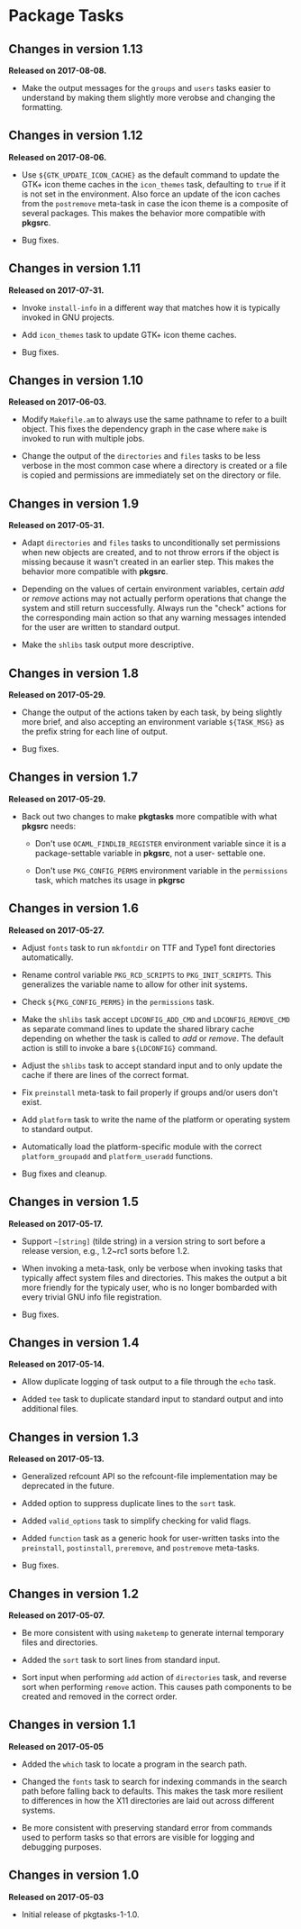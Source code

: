 Package Tasks
=============


Changes in version 1.13
-----------------------
**Released on 2017-08-08.**

* Make the output messages for the `groups` and `users` tasks easier
  to understand by making them slightly more verobse and changing
  the formatting.


Changes in version 1.12
-----------------------
**Released on 2017-08-06.**

* Use `${GTK_UPDATE_ICON_CACHE}` as the default command to update
  the GTK+ icon theme caches in the `icon_themes` task,
  defaulting to `true` if it is not set in the environment.  Also
  force an update of the icon caches from the `postremove`
  meta-task in case the icon theme is a composite of several
  packages.  This makes the behavior more compatible with **pkgsrc**.

* Bug fixes.


Changes in version 1.11
-----------------------
**Released on 2017-07-31.**

* Invoke `install-info` in a different way that matches how it is
  typically invoked in GNU projects.

* Add `icon_themes` task to update GTK+ icon theme caches.

* Bug fixes.


Changes in version 1.10
-----------------------
**Released on 2017-06-03.**

* Modify `Makefile.am` to always use the same pathname to refer to a
  built object.  This fixes the dependency graph in the case where
  `make` is invoked to run with multiple jobs.

* Change the output of the `directories` and `files` tasks to be
  less verbose in the most common case where a directory is
  created or a file is copied and permissions are immediately set
  on the directory or file.


Changes in version 1.9
----------------------
**Released on 2017-05-31.**

* Adapt `directories` and `files` tasks to unconditionally set
  permissions when new objects are created, and to not throw
  errors if the object is missing because it wasn't created in
  an earlier step.  This makes the behavior more compatible with
  **pkgsrc**.

* Depending on the values of certain environment variables, certain
  *add* or *remove* actions may not actually perform operations that
  change the system and still return successfully.  Always run the
  "check" actions for the corresponding main action so that any
  warning messages intended for the user are written to standard
  output.

* Make the `shlibs` task output more descriptive.


Changes in version 1.8
----------------------
**Released on 2017-05-29.**

* Change the output of the actions taken by each task, by being
  slightly more brief, and also accepting an environment variable
  `${TASK_MSG}` as the prefix string for each line of output.

* Bug fixes.


Changes in version 1.7
----------------------
**Released on 2017-05-29.**

* Back out two changes to make **pkgtasks** more compatible with
  what **pkgsrc** needs:

  - Don't use `OCAML_FINDLIB_REGISTER` environment variable since
    it is a package-settable variable in **pkgsrc**, not a user-
    settable one.

  - Don't use `PKG_CONFIG_PERMS` environment variable in the
    `permissions` task, which matches its usage in **pkgrsc**


Changes in version 1.6
----------------------
**Released on 2017-05-27.**

* Adjust `fonts` task to run `mkfontdir` on TTF and Type1 font
  directories automatically.

* Rename control variable `PKG_RCD_SCRIPTS` to `PKG_INIT_SCRIPTS`.
  This generalizes the variable name to allow for other init
  systems.

* Check `${PKG_CONFIG_PERMS}` in the `permissions` task.

* Make the `shlibs` task accept `LDCONFIG_ADD_CMD` and
  `LDCONFIG_REMOVE_CMD` as separate command lines to update the
  shared library cache depending on whether the task is called to
  *add* or *remove*.  The default action is still to invoke a bare
  `${LDCONFIG}` command.

* Adjust the `shlibs` task to accept standard input and to only
  update the cache if there are lines of the correct format.

* Fix `preinstall` meta-task to fail properly if groups and/or
  users don't exist.

* Add `platform` task to write the name of the platform or
  operating system to standard output.

* Automatically load the platform-specific module with the correct
  `platform_groupadd` and `platform_useradd` functions.

* Bug fixes and cleanup.


Changes in version 1.5
----------------------
**Released on 2017-05-17.**

* Support `~[string]` (tilde string) in a version string to sort
  before a release version, e.g., 1.2~rc1 sorts before 1.2.

* When invoking a meta-task, only be verbose when invoking tasks
  that typically affect system files and directories.  This
  makes the output a bit more friendly for the typicaly user,
  who is no longer bombarded with every trivial GNU info file
  registration.

* Bug fixes.


Changes in version 1.4
----------------------
**Released on 2017-05-14.**

* Allow duplicate logging of task output to a file through the
  `echo` task.

* Added `tee` task to duplicate standard input to standard output
  and into additional files.


Changes in version 1.3
----------------------
**Released on 2017-05-13.**

* Generalized refcount API so the refcount-file implementation
  may be deprecated in the future.

* Added option to suppress duplicate lines to the `sort` task.

* Added `valid_options` task to simplify checking for valid flags.

* Added `function` task as a generic hook for user-written tasks
  into the `preinstall`, `postinstall`, `preremove`, and
  `postremove` meta-tasks.

* Bug fixes.


Changes in version 1.2
----------------------
**Released on 2017-05-07.**

* Be more consistent with using `maketemp` to generate internal
  temporary files and directories.

* Added the `sort` task to sort lines from standard input.

* Sort input when performing `add` action of `directories` task,
  and reverse sort when performing `remove` action.  This causes
  path components to be created and removed in the correct order.


Changes in version 1.1
----------------------

**Released on 2017-05-05**

* Added the `which` task to locate a program in the search path.

* Changed the `fonts` task to search for indexing commands in the
  search path before falling back to defaults.  This makes the
  task more resilient to differences in how the X11 directories
  are laid out across different systems.

* Be more consistent with preserving standard error from commands
  used to perform tasks so that errors are visible for logging and
  debugging purposes.


Changes in version 1.0
----------------------

**Released on 2017-05-03**

* Initial release of pkgtasks-1-1.0.
